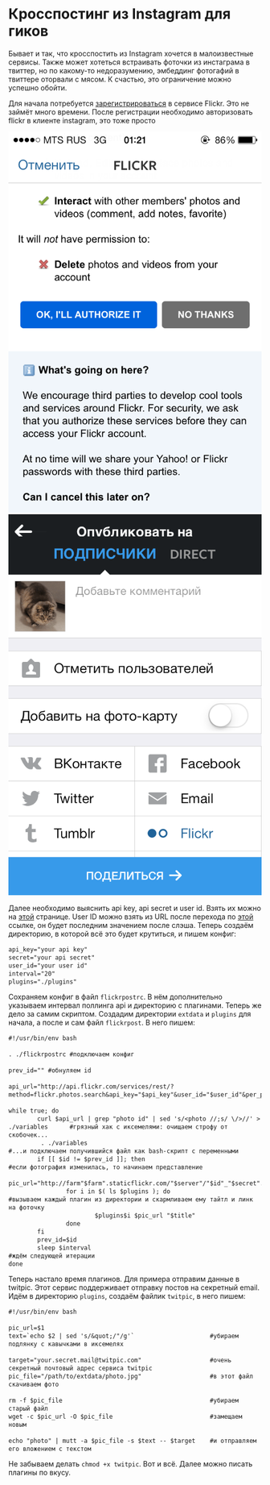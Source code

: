 Кросспостинг из Instagram для гиков
===================================

Бывает и так, что кросспостить из Instagram хочется в малоизвестные сервисы. Также может хотеться встраивать фоточки из инстаграма в твиттер, но по какому-то недоразумению, эмбеддинг фотогафий в твиттере оторвали с мясом. К счастью, это ограничение можно успешно обойти.

Для начала потребуется [зарегистрироваться](http://flickr.com/signup) в сервисе Flickr. Это не займёт много времени. После регистрации необходимо авторизовать flickr в клиенте instagram, это тоже просто

[ ![](/pictures/IMG_0343.PNG) ](/pictures/IMG_0343.PNG)
[ ![](/pictures/IMG_0344.PNG) ](/pictures/IMG_0344.PNG)

Далее необходимо выяснить api key, api secret и user id. Взять их можно на [этой](http://www.flickr.com/services/apps/create/apply/) странице. User ID можно взять из URL после перехода по [этой](http://www.flickr.com/services/apps/by/me) ссылке, он будет последним значением после слэша. Теперь создаём директорию, в которой всё это будет крутиться, и пишем конфиг:

    api_key="your api key"
    secret="your api secret"
    user_id="your user id"
    interval="20"
    plugins="./plugins"

Сохраняем конфиг в файл `flickrpostrc`. В нём дополнительно указываем интервал поллинга api и директорию с плагинами. Теперь же дело за самим скриптом. Создадим директории `extdata` и `plugins` для начала, а после и сам файл `flickrpost`. В него пишем:

    #!/usr/bin/env bash

    . ./flickrpostrc #подключаем конфиг

    prev_id="" #обнуляем id

    api_url="http://api.flickr.com/services/rest/?method=flickr.photos.search&api_key="$api_key"&user_id="$user_id"&per_page=1"

    while true; do
            curl $api_url | grep "photo id" | sed 's/<photo //;s/ \/>//' > ./variables      #грязный хак с иксемелями: очищаем строфу от скобочек...
             . ./variables                                                                  #...и подключаем получившийся файл как bash-скрипт с переменными
            if [[ $id != $prev_id ]]; then                                                  #если фотография изменилась, то начинаем представление
                    pic_url="http://farm"$farm".staticflickr.com/"$server"/"$id"_"$secret".jpg"
                    for i in $( ls $plugins ); do                                           #вызываем каждый плагин из директории и скармливаем ему тайтл и линк на фоточку
                            $plugins$i $pic_url "$title"
                    done
            fi
            prev_id=$id
            sleep $interval                                                                 #ждём следующей итерации
    done

Теперь настало время плагинов. Для примера отправим данные в twitpic. Этот сервис поддерживает отправку постов на секретный email. Идём в директорию `plugins`, создаём файлик `twitpic`, в него пишем:

    #!/usr/bin/env bash

    pic_url=$1
    text=`echo $2 | sed 's/&quot;/"/g'`                     #убираем подлянку с кавычками в иксемелях

    target="your.secret.mail@twitpic.com"                   #очень секретный почтовый адрес сервиса twitpic
    pic_file="/path/to/extdata/photo.jpg"                   #в этот файл скачиваем фото

    rm -f $pic_file                                         #убираем старый файл
    wget -c $pic_url -O $pic_file                           #замещаем новым

    echo "photo" | mutt -a $pic_file -s $text -- $target    #и отправляем его вложением с текстом

Не забываем делать `chmod +x twitpic`. Вот и всё. Далее можно писать плагины по вкусу.
